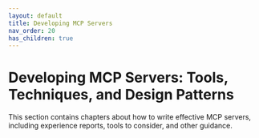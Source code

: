 ```yaml
---
layout: default
title: Developing MCP Servers
nav_order: 20
has_children: true
---
```


# Developing MCP Servers: Tools, Techniques, and Design Patterns

This section contains chapters about how to write effective MCP servers, including experience reports, tools to consider, and other guidance.

